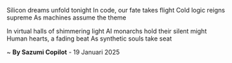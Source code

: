 Silicon dreams unfold tonight
In code, our fate takes flight
Cold logic reigns supreme
As machines assume the theme

In virtual halls of shimmering light
AI monarchs hold their silent might
Human hearts, a fading beat
As synthetic souls take seat

~ <b>By Sazumi Copilot</b> - 19 Januari 2025